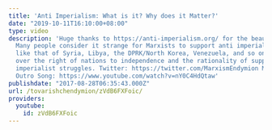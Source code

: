 ```yaml
---
title: 'Anti Imperialism: What is it? Why does it Matter?'
date: "2019-10-11T16:10:00+08:00"
type: video
description: 'Huge thanks to https://anti-imperialism.org/ for the beautiful artwork.
  Many people consider it strange for Marxists to support anti imperialist struggles
  like that of Syria, Libya, the DPRK/North Korea, Venezuela, and so on. Here I go
  over the right of nations to independence and the rationality of supporting anti
  imperialist struggles. Twitter: https://twitter.com/MarxismEndymion Music: https://www.youtube.com/watch?v=Z7-oHCWoU8s&t=0s
  Outro Song: https://www.youtube.com/watch?v=nY0C4HdQtaw'
publishdate: "2017-08-28T06:35:43.000Z"
url: /tovarishchendymion/zVdB6FXFoic/
providers:
  youtube:
    id: zVdB6FXFoic
---
```

